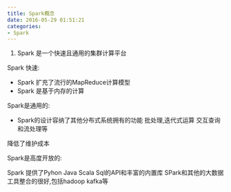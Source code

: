 ```yaml
---
title: Spark概念
date: 2016-05-29 01:51:21
categories: 
- Spark
---
```



1. Spark 是一个快速且通用的集群计算平台

Spark 快速:
- Spark 扩充了流行的MapReduce计算模型
- Spark 是基于内存的计算

Spark是通用的:

- Spark的设计容纳了其他分布式系统拥有的功能 批处理,迭代式运算 交互查询和流处理等

 降低了维护成本


Spark是高度开放的:

Spark 提供了Pyhon Java Scala Sql的API和丰富的内置库
SPark和其他的大数据工具整合的很好,包括hadoop kafka等 